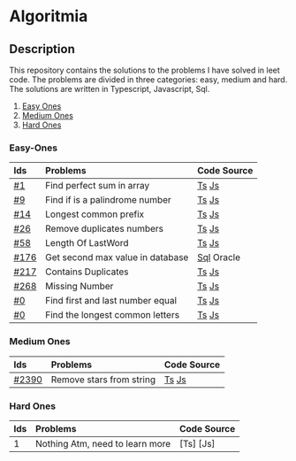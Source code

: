 # Algoritmia
## Description 
This repository contains the solutions to the problems I have solved in leet code. The problems are divided in three categories: easy, medium and hard. The solutions are written in Typescript, Javascript, Sql. 

1. [Easy Ones](#easy-ones)
2. [Medium Ones](#medium-ones)
3. [Hard Ones](#hard-ones)

### Easy-Ones

| Ids                                                                           |     Problems                         | Code Source                                                                                                                                                                                                                                   |
| :---                                                                          | :----                                | :----                                                                                                                                                                                                                                         |
|   [#1](https://leetcode.com/problems/two-sum/)                                | Find perfect sum in array            | [Ts](https://github.com/kockono/Algoritmia/blob/main/Easy%20Algorithms/Typescript/find-perfect-sum-in-array.ts) [Js](https://github.com/kockono/Algoritmia/blob/main/Easy%20Algorithms/Typescript/find-perfect-sum-in-array.js)               |
|   [#9](https://leetcode.com/problems/palindrome-number/)                      | Find if is a palindrome number       | [Ts](https://github.com/kockono/Algoritmia/blob/main/Easy%20Algorithms/Typescript/find-if-is-palindrom-number.ts) [Js](https://github.com/kockono/Algoritmia/blob/main/Easy%20Algorithms/Typescript/find-if-is-palindrom-number.js)           |
|   [#14](https://leetcode.com/problems/longest-common-prefix/)                 | Longest common prefix                | [Ts](https://github.com/kockono/Algoritmia/blob/main/Easy%20Algorithms/Typescript/longest-common-prefix.ts) [Js](https://github.com/kockono/Algoritmia/blob/main/Easy%20Algorithms/Typescript/longest-common-prefix.js)                       |
|   [#26](https://leetcode.com/problems/remove-duplicates-from-sorted-array/)   | Remove duplicates numbers            | [Ts](https://github.com/kockono/Algoritmia/blob/main/Easy%20Algorithms/Typescript/remove-duplicates-numbers.ts) [Js](https://github.com/kockono/Algoritmia/blob/main/Easy%20Algorithms/Typescript/remove-duplicates-numbers.js)               |
|   [#58](https://leetcode.com/problems/length-of-last-word)       | Length Of LastWord                   | [Ts](https://github.com/kockono/Algoritmia/blob/main/Easy%20Algorithms/Typescript/length-of-last-word.ts) [Js](https://github.com/kockono/Algoritmia/blob/main/Easy%20Algorithms/javascript/length-of-last-word.js)               |
|   [#176](https://leetcode.com/problems/second-highest-salary/)                | Get second max value in database     | [Sql](https://github.com/kockono/Algoritmia/blob/main/Easy%20Algorithms/sql/get-second-max-value.sql) Oracle                                                                                                                                  |
|   [#217](https://leetcode.com/problems/contains-duplicate/)                   | Contains Duplicates                  | [Ts](https://github.com/kockono/Algoritmia/blob/main/Easy%20Algorithms/Typescript/contains-duplicate.ts) [Js](https://github.com/kockono/Algoritmia/blob/main/Easy%20Algorithms/javascript/contains-duplicate.js)                             |
|   [#268](https://leetcode.com/problems/missing-number/)                       | Missing Number                       | [Ts](https://github.com/kockono/Algoritmia/blob/main/Easy%20Algorithms/Typescript/missing-number.ts)  [Js]()                                                                                                                                  |
|   [#0]()                                                                      | Find first and last number equal     | [Ts](https://github.com/kockono/Algoritmia/blob/main/Easy%20Algorithms/Typescript/find-first-and-last-number-equal.ts) [Js](https://github.com/kockono/Algoritmia/blob/main/Easy%20Algorithms/Typescript/find-first-and-last-number-equal.js) |
|   [#0]()                                                                      | Find the longest common letters      | [Ts](https://github.com/kockono/Algoritmia/blob/main/Easy%20Algorithms/Typescript/longest-common-letters.ts) [Js](https://github.com/kockono/Algoritmia/blob/main/Easy%20Algorithms/Typescript/longest-common-letters.js)                     |

### Medium Ones

| Ids                                                                    |     Problems              | Code Source                                                                                                                                                                                                                          |
| :---                                                                   | :----                     | :----                                                                                                                                                                                                                                |
| [#2390](https://leetcode.com/problems/removing-stars-from-a-string/)   | Remove stars from string  | [Ts](https://github.com/kockono/Algoritmia/blob/main/Medium%20Algorithms/Typescript/remove-stars-from-string.ts) [Js](https://github.com/kockono/Algoritmia/blob/main/Medium%20Algorithms/Typescript/remove-stars-from-string.js)    |

### Hard Ones

| Ids     |     Problems                         | Code Source |
| :---    | :----                                | :----       |
|   1     | Nothing Atm, need to learn more      | [Ts] [Js]   |
